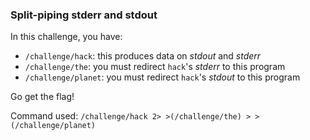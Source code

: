 ### Split-piping stderr and stdout 

In this challenge, you have:

- `/challenge/hack`: this produces data on _stdout_ and _stderr_
- `/challenge/the`: you must redirect `hack`'s _stderr_ to this program
- `/challenge/planet`: you must redirect `hack`'s _stdout_ to this program

Go get the flag!

Command used: `/challenge/hack 2> >(/challenge/the) > >(/challenge/planet)`
